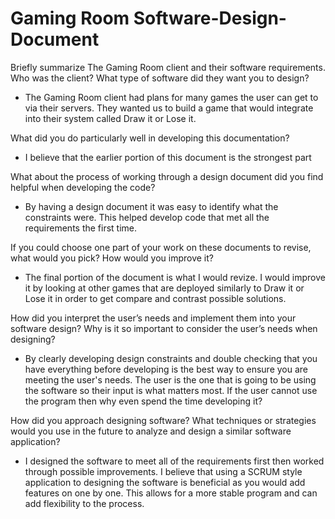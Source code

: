 # Gaming Room Software-Design-Document

Briefly summarize The Gaming Room client and their software requirements. Who was the client? What type of software did they want you to design?
- The Gaming Room client had plans for many games the user can get to via their servers. They wanted us to build a game that would integrate into their system called Draw it or Lose it. 

What did you do particularly well in developing this documentation?
- I believe that the earlier portion of this document is the strongest part 

What about the process of working through a design document did you find helpful when developing the code?
- By having a design document it was easy to identify what the constraints were. This helped develop code that met all the requirements the first time. 

If you could choose one part of your work on these documents to revise, what would you pick? How would you improve it?
- The final portion of the document is what I would revize. I would improve it by looking at other games that are deployed similarly to Draw it or Lose it in order to get compare and contrast possible solutions. 

How did you interpret the user’s needs and implement them into your software design? Why is it so important to consider the user’s needs when designing?
- By clearly developing design constraints and double checking that you have everything before developing is the best way to ensure you are meeting the user's needs. The user is the one that is going to be using the software so their input is what matters most. If the user cannot use the program then why even spend the time developing it?

How did you approach designing software? What techniques or strategies would you use in the future to analyze and design a similar software application?
- I designed the software to meet all of the requirements first then worked through possible improvements. I believe that using a SCRUM style application to designing the software is beneficial as you would add features on one by one. This allows for a more stable program and can add flexibility to the process. 
